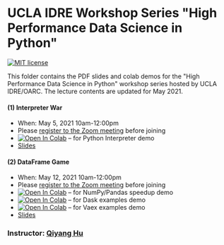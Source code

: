 # UCLA IDRE Workshop Series "High Performance Data Science in Python"

[![MIT license](https://img.shields.io/badge/License-MIT-blue.svg)](https://huqy.github.io/HighPerfDataSciPython/LICENSE.md)

This folder contains the PDF slides and colab demos for the "High Performance Data Science in Python" workshop series hosted by UCLA IDRE/OARC. The lecture contents are updated for May 2021.

#### (1) Interpreter War

 - When: May 5, 2021 10am-12:00pm
 - Please [register to the Zoom meeting](https://ucla.zoom.us/meeting/register/tJItdemvrz0vE9b_GXTvZacIpjNNq8vKyVIX) before joining
 - [![Open In Colab](https://colab.research.google.com/assets/colab-badge.svg)](http://bit.ly/hpdspy_01) &ndash; for Python Interpreter demo
 - [Slides](https://huqy.github.io/HighPerfDataSciPython/1_interpreter.pdf)

#### (2) DataFrame Game

 - When: May 12, 2021 10am-12:00pm
 - Please [register to the Zoom meeting](https://ucla.zoom.us/meeting/register/tJwsfuytrj8oGdXT__uoR0u5ReA5kLNCSoyN) before joining
 - [![Open In Colab](https://colab.research.google.com/assets/colab-badge.svg)](http://bit.ly/hpdspy_02) &ndash; for NumPy/Pandas speedup demo
 - [![Open In Colab](https://colab.research.google.com/assets/colab-badge.svg)](http://bit.ly/hpdspy_03) &ndash; for Dask examples demo
 - [![Open In Colab](https://colab.research.google.com/assets/colab-badge.svg)](http://bit.ly/hpdspy_04) &ndash; for Vaex examples demo
 - [Slides](https://huqy.github.io/HighPerfDataSciPython/2_dataframe.pdf)


### Instructor: [Qiyang Hu](mailto:huqy@oarc.ucla.edu)

